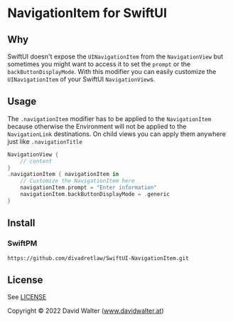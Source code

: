 # NavigationItem for SwiftUI

## Why

SwiftUI doesn't expose the `UINavigationItem` from the `NavigationView` but sometimes you might want to access it to set the `prompt` or the `backButtonDisplayMode`.
With this modifier you can easily customize the `UINavigationItem` of your SwiftUI `NavigationView`s.

## Usage

The `.navigationItem` modifier has to be applied to the `NavigationItem` because otherwise the Environment will not be applied to the `NavigationLink` destinations. On child views you can apply them anywhere just like `.navigationTitle`

```swift
NavigationView {
    // content
}
.navigationItem { navigationItem in
    // Customize the NavigationItem here
    navigationItem.prompt = "Enter information"
    navigationItem.backButtonDisplayMode = .generic
}
```

## Install

### SwiftPM

```
https://github.com/divadretlaw/SwiftUI-NavigationItem.git
```

## License

See [LICENSE](LICENSE)

Copyright © 2022 David Walter (www.davidwalter.at)

